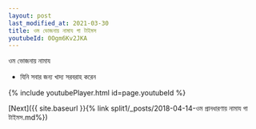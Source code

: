 ```yaml
---
layout: post
last_modified_at: 2021-03-30
title: ওম ভোজনায় নামায গা টাইমস
youtubeId: 0Ogm6Kv2JKA
---
```

 
 
 ওম ভোজনায় নামায  
 
 -  যিনি সবার জন্য খাদ্য সরবরাহ করেন 
 
  
 
  
 
 
 
 
 
 


{% include youtubePlayer.html id=page.youtubeId %}
 
[Next]({{ site.baseurl }}{% link  split1/_posts/2018-04-14-ওম প্রানধারণায় নামায গা টাইমস.md%})
 
